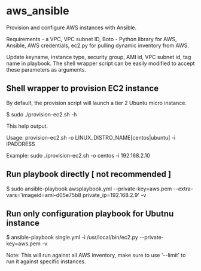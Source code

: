 # aws_ansible
Provision and configure AWS instances with Ansible.

Requirements - a VPC, VPC subnet ID, Boto - Python library for AWS, Ansible, AWS credentials, ec2.py for pulling dynamic inventory from AWS.

Update keyname, instance type, security group, AMI id, VPC subnet id, tag name in playbook. The shell wrapper script can be easily modified to accept these parameters as arguments.

Shell wrapper to provision EC2 instance
-----------------------------

By default, the provision script will launch a tier 2 Ubuntu micro instance.


  $ sudo ./provision-ec2.sh -h

  This help output.

  Usage: provision-ec2.sh -o LINUX_DISTRO_NAME[centos|ubuntu] -i IPADDRESS
  
  Example: sudo ./provision-ec2.sh -o centos -i 192.168.2.10


Run playbook directly [ not recommended ]
--------------------------------------

  $ sudo ansible-playbook awsplaybook.yml --private-key=aws.pem --extra-vars='imageid=ami-d05e75b8 private_ip=192.168.2.9'  -v

Run only configuration playbook for Ubutnu instance
---------------

  $ ansible-playbook single.yml -i /usr/local/bin/ec2.py --private-key=aws.pem  -v 

Note: This will run against all AWS inventory, make sure to use '--limit' to run it against specific instances.
